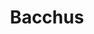 ---
title: Bacchus
gen: Bacchī
gender: m.
over: Olympian god of wine, vegetation, pleasure, festivity, madness and wild frenzy.
romanang: Bacchus
greekang: Dionysus
greek: Διονυσος
---